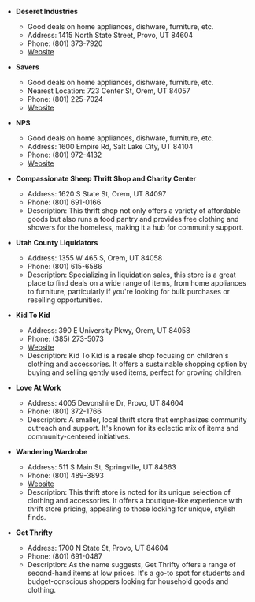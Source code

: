 - **Deseret Industries**
  - Good deals on home appliances, dishware, furniture, etc.
  - Address: 1415 North State Street, Provo, UT 84604
  - Phone: (801) 373-7920
  - [Website](https://www.deseretindustries.org)

- **Savers**
  - Good deals on home appliances, dishware, furniture, etc.
  - Nearest Location: 723 Center St, Orem, UT 84057
  - Phone: (801) 225-7024
  - [Website](https://stores.savers.com/ut/orem/thrift-store-1058.html)

- **NPS**
  - Good deals on home appliances, dishware, furniture, etc.
  - Address: 1600 Empire Rd, Salt Lake City, UT 84104
  - Phone: (801) 972-4132
  - [Website](https://npsstore.com)

- **Compassionate Sheep Thrift Shop and Charity Center**
  - Address: 1620 S State St, Orem, UT 84097
  - Phone: (801) 691-0166
  - Description: This thrift shop not only offers a variety of affordable goods but also runs a food pantry and provides free clothing and showers for the homeless, making it a hub for community support.

- **Utah County Liquidators**
  - Address: 1355 W 465 S, Orem, UT 84058
  - Phone: (801) 615-6586
  - Description: Specializing in liquidation sales, this store is a great place to find deals on a wide range of items, from home appliances to furniture, particularly if you're looking for bulk purchases or reselling opportunities.

- **Kid To Kid**
  - Address: 390 E University Pkwy, Orem, UT 84058
  - Phone: (385) 273-5073
  - [Website](https://kidtokid.com)
  - Description: Kid To Kid is a resale shop focusing on children's clothing and accessories. It offers a sustainable shopping option by buying and selling gently used items, perfect for growing children.

- **Love At Work**
  - Address: 4005 Devonshire Dr, Provo, UT 84604
  - Phone: (801) 372-1766
  - Description: A smaller, local thrift store that emphasizes community outreach and support. It's known for its eclectic mix of items and community-centered initiatives.

- **Wandering Wardrobe**
  - Address: 511 S Main St, Springville, UT 84663
  - Phone: (801) 489-3893
  - [Website](https://thewanderingwardrobe.com)
  - Description: This thrift store is noted for its unique selection of clothing and accessories. It offers a boutique-like experience with thrift store pricing, appealing to those looking for unique, stylish finds.

- **Get Thrifty**
  - Address: 1700 N State St, Provo, UT 84604
  - Phone: (801) 691-0487
  - Description: As the name suggests, Get Thrifty offers a range of second-hand items at low prices. It's a go-to spot for students and budget-conscious shoppers looking for household goods and clothing.
